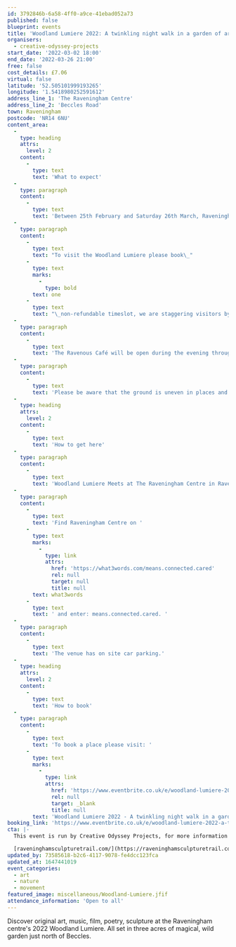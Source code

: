 ```yaml
---
id: 3792846b-6a58-4ff0-a9ce-41ebad052a73
published: false
blueprint: events
title: 'Woodland Lumiere 2022: A twinkling night walk in a garden of art & music'
organisers:
  - creative-odyssey-projects
start_date: '2022-03-02 18:00'
end_date: '2022-03-26 21:00'
free: false
cost_details: £7.06
virtual: false
latitude: '52.505101999193265'
longitude: '1.5418980252591612'
address_line_1: 'The Raveningham Centre'
address_line_2: 'Beccles Road'
town: Raveningham
postcode: 'NR14 6NU'
content_area:
  -
    type: heading
    attrs:
      level: 2
    content:
      -
        type: text
        text: 'What to expect'
  -
    type: paragraph
    content:
      -
        type: text
        text: 'Between 25th February and Saturday 26th March, Raveningham gardens will be open for their lumiere night walk. Book a slot on Wednesday to Sunday evenings, between 6pm and 9pm. '
  -
    type: paragraph
    content:
      -
        type: text
        text: "To visit the Woodland Lumiere please book\_"
      -
        type: text
        marks:
          -
            type: bold
        text: one
      -
        type: text
        text: "\_non-refundable timeslot, we are staggering visitors by 5 minutes to make sure everyone is spread out . You may then visit the Lumiere within a group of up to 6 people, paying for additional adults when you arrive. Adults £6 each, under 18s free."
  -
    type: paragraph
    content:
      -
        type: text
        text: 'The Ravenous Café will be open during the evening throughout the Lumiere 6 - 9pm for hot drinks, soup and light snacks with outdoor seating. The site will close at 10pm.'
  -
    type: paragraph
    content:
      -
        type: text
        text: 'Please be aware that the ground is uneven in places and this is a night time walk. The paths have been raked and lit but you should wear suitable sturdy footwear and warm clothing. This walk is not suitable for anyone who may find walking over uneven ground difficult, it takes approx. 30 mins to walk the loop.'
  -
    type: heading
    attrs:
      level: 2
    content:
      -
        type: text
        text: 'How to get here'
  -
    type: paragraph
    content:
      -
        type: text
        text: 'Woodland Lumiere Meets at The Raveningham Centre in Raveningham, NR14 6NU.'
  -
    type: paragraph
    content:
      -
        type: text
        text: 'Find Raveningham Centre on '
      -
        type: text
        marks:
          -
            type: link
            attrs:
              href: 'https://what3words.com/means.connected.cared'
              rel: null
              target: null
              title: null
        text: what3words
      -
        type: text
        text: ' and enter: means.connected.cared. '
  -
    type: paragraph
    content:
      -
        type: text
        text: 'The venue has on site car parking.'
  -
    type: heading
    attrs:
      level: 2
    content:
      -
        type: text
        text: 'How to book'
  -
    type: paragraph
    content:
      -
        type: text
        text: 'To book a place please visit: '
      -
        type: text
        marks:
          -
            type: link
            attrs:
              href: 'https://www.eventbrite.co.uk/e/woodland-lumiere-2022-a-twinkling-night-walk-in-a-garden-of-art-music-tickets-259730840937?aff=ebdsoporgprofile'
              rel: null
              target: _blank
              title: null
        text: 'Woodland Lumiere 2022 - A twinkling night walk in a garden of art & music. Tickets, Multiple Dates | Eventbrite'
booking_link: 'https://www.eventbrite.co.uk/e/woodland-lumiere-2022-a-twinkling-night-walk-in-a-garden-of-art-music-tickets-259730840937?aff=ebdsoporgprofile'
cta: |-
  This event is run by Creative Odyssey Projects, for more information please get in touch via:

  [raveninghamsculpturetrail.com/](https://raveninghamsculpturetrail.com/)
updated_by: 73585618-b2c6-4117-9078-fe4dcc123fca
updated_at: 1647441019
event_categories:
  - art
  - nature
  - movement
featured_image: miscellaneous/Woodland-Lumiere.jfif
attendance_information: 'Open to all'
---
```

Discover original art, music, film, poetry, sculpture at the Raveningham centre's 2022 Woodland Lumiere. All set in three acres of magical, wild garden just north of Beccles.